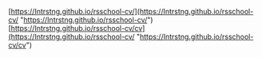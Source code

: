 [https://Intrstng.github.io/rsschool-cv/](https://Intrstng.github.io/rsschool-cv/ "https://Intrstng.github.io/rsschool-cv/")
[https://Intrstng.github.io/rsschool-cv/cv](https://Intrstng.github.io/rsschool-cv/ "https://Intrstng.github.io/rsschool-cv/cv")
